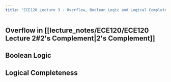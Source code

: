 ```yaml
---
title: "ECE120 Lecture 3 - Overflow, Boolean Logic and Logical Completeness"
---
```

## Overflow in [[lecture_notes/ECE120/ECE120 Lecture 2#2's Complement|2's Complement]]

## Boolean Logic

## Logical Completeness
